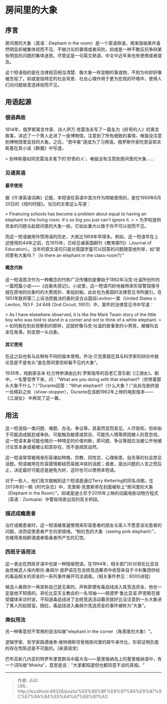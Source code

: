 # 房间里的大象

## 序言

房间里的大象（英语：Elephant in the room）是一个英语熟语，用来隐喻某件虽然明显却被集体视而不见、不做讨论的事情或者风险，抑或是一种不敢反抗争辩某些明显的问题的集体迷思。尽管这是一句英文熟语，中文中近年来也有使用或者提及。

这个短语指的是在法律规范相当清楚、像大象一样显眼的事或物，不知为何却好像被忽视了。抑或是指特定的社会背景、社会心理作用于更为宏观的环境中，使得人们对问题故意选择视而不见。

## 用语起源
### 俄语典故
1814年，俄罗斯寓言作家、诗人伊万·克雷洛夫写了一篇名为《好奇的人》的寓言故事，讲述了一个男人走进了一座博物馆，注意到了所有细致的事情，唯独没注意到博物馆里显目的大象。之后，“房中象”遂成为了习用语。俄罗斯作家陀思妥耶夫斯基在其小说《群魔》中写道，

&gt; 别林斯基如同克雷洛夫笔下的‘好奇的人’，唯独没有注意到房间里的大象……

### 见诸英语
#### 最早使用
据《牛津英语词典》记载，本短语在英语中首次作为明喻使用的，是在1959年6月20日的《纽约时报》。当日的文章这么写道：

&gt; Financing schools has become a problem about equal to having an elephant in the living room. It&#39;s so big you just can&#39;t ignore it.
&gt;
&gt; 为学校提供资金的问题与起居间里的大象一般，它如此重大以致于你不可以视而不见。


而这一短语被用作惯用语的历史，大抵比1959年早得多。例如，这一短语早在上述使用的44年之前，在1915年，已经见诸英国期刊《教育期刊》（Journal of Education）。当年的原文语句只是对英国学童可以回答的问题随意地列举，如“房间里有大象吗？（Is there an elephant in the class-room?）”

#### 概念代称
这一短语首次作为一种概念的代称广泛传播则是肇始于1882年马克·吐温所创作的一篇短篇小说——《白象失窃记》。小说里，这一短语巧妙地被用来形容警探搜寻就在原地的白象时的大费周折、笨拙刻板。此处也为美国的法律意见书所援引。在1951年联邦第二上诉法院裁决的美利坚合众国诉Leviton一案（United States v. Leviton, 193 F. 2d 848 (2nd Circuit, 1951)）中，案件的法律意见书中写道：

&gt; As I have elsewhere observed, it is like the Mark Twain story of the little boy who was told to stand in a corner and not to think of a white elephant.
&gt;
&gt; 如同我在别处观察到的那样，这就好像马克·吐温的故事里的小男孩，被被叫去呆在角落，别去想一头白象。
#### 其它使用
在这之前也有与此稍有不同的版本使用。乔治·贝克莱就在其与科学家的辩论中就论及是不是有头“虽在房间里但却看不见的大象”。

1935年，戏剧家吉米·杜兰特参演由比利·罗斯指导的百老汇音乐剧《江湖女》。剧中，一名警官停下来，问：“What are you doing with that elephant?（你带着那头大象干什么？）”Durante回答：“What elephant?（什么大象？）”此处在剧终是一处精彩之处（show-stopper），Durante在该剧1962年上映的电影版本——《江湖女》 中再现了这一幕。
## 用法
这一短语指一类问题、难题、办法、争议等，其虽然显而易见、人尽皆知，但却由于可能造成尴尬或争执、可能触及敏感或禁忌、可能伤人情等原因被人刻意忽视。这一短语本身可能也暗示一种特定的价值判断，即问题、争议等就应当被公开地被讨论其本身或被被认知其存在，而不是顺其自然。

这一短语常常被用来形容诸如种族、宗教、同性恋、心理疾患、自杀等的社会禁忌话题。短语被用在形容感情郁结而易致冲突的话题；或者，提出问题的人言之而后止，决定最好可能还是避免为好，这时也可以使用本短语。

对于一些人，他们首次接触到这个短语是通过Terry Kettering的同名诗歌。在2013年的一期《时代杂志》中，克里斯·克里斯帝在封面被标上“房间里的大象（Elephant in the Room）”。抑或是迪士尼于2016年上映的动画电影动物方程式（英语：Zootopia）中警局场景出现的双关桥段。

### 描述成瘾患者
治疗成瘾患者时，这一短语被普遍使用来形容患者的朋友与家人不愿意谈论患者的问题，进而促使患者产生抗拒情绪。“粉红色的大象（seeing pink elephant）”，也被用来指醉酒或者吸毒者所产生的幻觉。

### 西班牙语用法
这一表达在西班牙语中也是一种隐喻短语。在1994年，相关部门针对哥伦比亚自由党候选人埃内斯托·桑佩尔·皮萨诺在在总统竞选筹资中收受来自于卡利集团供给的毒品相关的资金的一系列事件展开司法调查。（相关事件参见：8000进程）

候选人桑佩尔一再宣称自己是无辜的，声称即便有毒品钱进入其竞选资金，他也一定是他不知情的。哥伦比亚天主教会的一名领袖——佩德罗·鲁比亚诺·萨恩斯在接受媒体采访时说，不知道毒品钱进了总统竞选活动募资就好比没注意到一头大象进了某人的起居室。随后，毒品钱进入桑佩尔竞选资金的事件被称为“大象”。

### 类似用法
另一种等意但不常用的说法叫做&#34;elephant in the corner（角落里的大象）&#34;。

逻辑学家、哲学家路德维希·维特根斯坦曾用房间里的犀牛来作比，形容证明负面的存在性陈述是不可能的。[来源请求]

巴布亚新几内亚的特罗布里恩群岛中最大岛——基里维纳岛上的基里维纳语中，有一个词叫做&#34;Mokita&#34;，意思是说：&#34;大家都知道但也都同意不谈的真相。&#34;





---

> 作者: JIJU  
> URL: http://localhost:49328/posts/%E6%88%BF%E9%97%B4%E9%87%8C%E7%9A%84%E5%A4%A7%E8%B1%A1/  

